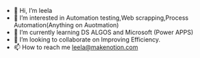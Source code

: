 - 👋 Hi, I’m leela
- 👀 I’m interested in Automation testing,Web scrapping,Process Automation(Anything on Auotmation)
- 🌱 I’m currently learning DS ALGOS and Microsoft (Power APPS)
- 💞️ I’m looking to collaborate on Improving Efficiency.
- 📫 How to reach me leela@makenotion.com
